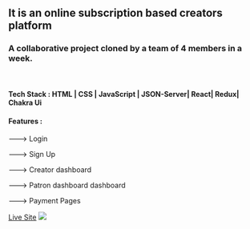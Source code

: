 

<h2>It is an online subscription based creators platform </h2>
<h3>A collaborative project cloned by a team of 4 members in a week.</h3>
<br/>
<h4>Tech Stack : HTML | CSS | JavaScript | JSON-Server| React| Redux| Chakra Ui</h4>
<h4>Features : </h4>
<p>---> Login</p>
<p>---> Sign Up</p>
<p>---> Creator dashboard</p>
<p>---> Patron dashboard dashboard</p>
<p>---> Payment Pages</p>

<a href="https://patreon-clone-lovat.vercel.app/" target="_blanck">Live Site</a>
<img src="[https://www.google.com/images/branding/googlelogo/1x/googlelogo_color_272x92dp.png](https://github.com/damodarkolar/patreon-clone-React-app/commit/42771e2dd1e7ab0117703678a0cab16a2d8aab21)"/>
